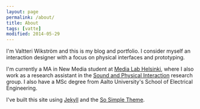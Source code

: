 ```yaml
---
layout: page
permalink: /about/
title: About
tags: [vatte]
modified: 2014-05-29
---
```


I'm Valtteri Wikström and this is my blog and portfolio. I consider myself an interaction designer with a focus on physical interfaces and prototyping.

I'm currently a MA in New Media student at [Media Lab Helsinki](http://medialab.aalto.fi), where I also work as a research assistant in the [Sound and Physical Interaction](http://sopi.media.taik.fi) research group. I also have a MSc degree from Aalto University's School of Electrical Engineering.

I've built this site using [Jekyll](http://jekyllrb.com) and the [So Simple Theme](https://github.com/mmistakes/so-simple-theme).
